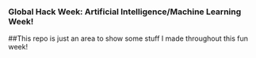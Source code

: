 ### Global Hack Week: Artificial Intelligence/Machine Learning Week!

##This repo is just an area to show some stuff I made throughout this fun week! 
